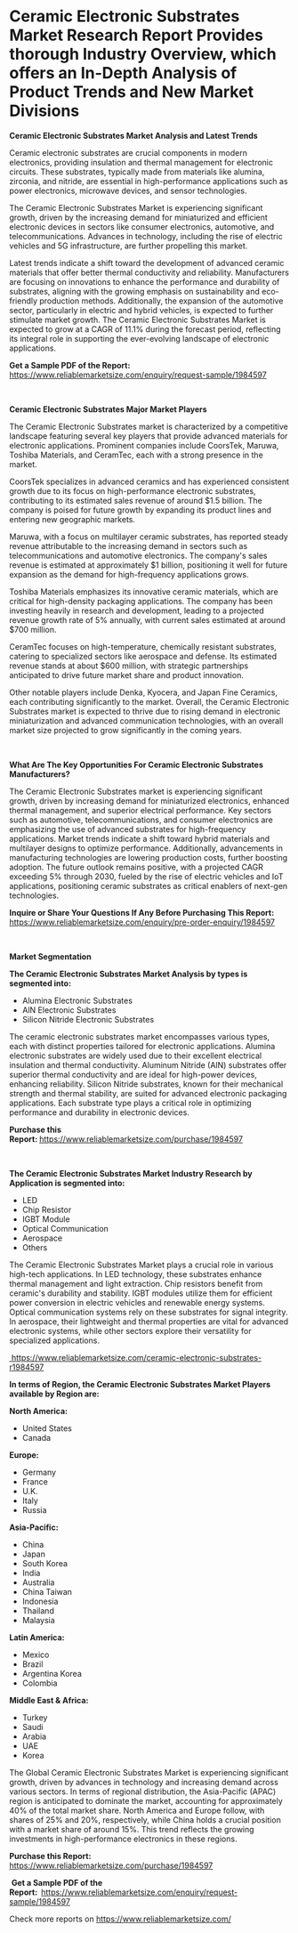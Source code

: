<p><h1>Ceramic Electronic Substrates Market Research Report Provides thorough Industry Overview, which offers an In-Depth Analysis of Product Trends and New Market Divisions</h1></p><p><strong>Ceramic Electronic Substrates Market Analysis and Latest Trends</strong></p>
<p><p>Ceramic electronic substrates are crucial components in modern electronics, providing insulation and thermal management for electronic circuits. These substrates, typically made from materials like alumina, zirconia, and nitride, are essential in high-performance applications such as power electronics, microwave devices, and sensor technologies. </p><p>The Ceramic Electronic Substrates Market is experiencing significant growth, driven by the increasing demand for miniaturized and efficient electronic devices in sectors like consumer electronics, automotive, and telecommunications. Advances in technology, including the rise of electric vehicles and 5G infrastructure, are further propelling this market. </p><p>Latest trends indicate a shift toward the development of advanced ceramic materials that offer better thermal conductivity and reliability. Manufacturers are focusing on innovations to enhance the performance and durability of substrates, aligning with the growing emphasis on sustainability and eco-friendly production methods. Additionally, the expansion of the automotive sector, particularly in electric and hybrid vehicles, is expected to further stimulate market growth. The Ceramic Electronic Substrates Market is expected to grow at a CAGR of 11.1% during the forecast period, reflecting its integral role in supporting the ever-evolving landscape of electronic applications.</p></p>
<p><strong>Get a Sample PDF of the Report:&nbsp;</strong> <a href="https://www.reliablemarketsize.com/enquiry/request-sample/1984597?utm_campaign=1991&utm_medium=2&utm_source=Github&utm_content=ia&utm_term=13022025&utm_id=ceramic-electronic-substrates">https://www.reliablemarketsize.com/enquiry/request-sample/1984597</a></p>
<p>&nbsp;</p>
<p><strong>Ceramic Electronic Substrates Major Market Players</strong></p>
<p><p>The Ceramic Electronic Substrates market is characterized by a competitive landscape featuring several key players that provide advanced materials for electronic applications. Prominent companies include CoorsTek, Maruwa, Toshiba Materials, and CeramTec, each with a strong presence in the market.</p><p>CoorsTek specializes in advanced ceramics and has experienced consistent growth due to its focus on high-performance electronic substrates, contributing to its estimated sales revenue of around $1.5 billion. The company is poised for future growth by expanding its product lines and entering new geographic markets.</p><p>Maruwa, with a focus on multilayer ceramic substrates, has reported steady revenue attributable to the increasing demand in sectors such as telecommunications and automotive electronics. The company's sales revenue is estimated at approximately $1 billion, positioning it well for future expansion as the demand for high-frequency applications grows.</p><p>Toshiba Materials emphasizes its innovative ceramic materials, which are critical for high-density packaging applications. The company has been investing heavily in research and development, leading to a projected revenue growth rate of 5% annually, with current sales estimated at around $700 million.</p><p>CeramTec focuses on high-temperature, chemically resistant substrates, catering to specialized sectors like aerospace and defense. Its estimated revenue stands at about $600 million, with strategic partnerships anticipated to drive future market share and product innovation.</p><p>Other notable players include Denka, Kyocera, and Japan Fine Ceramics, each contributing significantly to the market. Overall, the Ceramic Electronic Substrates market is expected to thrive due to rising demand in electronic miniaturization and advanced communication technologies, with an overall market size projected to grow significantly in the coming years.</p></p>
<p>&nbsp;</p>
<p><strong>What Are The Key Opportunities For Ceramic Electronic Substrates Manufacturers?</strong></p>
<p><p>The Ceramic Electronic Substrates market is experiencing significant growth, driven by increasing demand for miniaturized electronics, enhanced thermal management, and superior electrical performance. Key sectors such as automotive, telecommunications, and consumer electronics are emphasizing the use of advanced substrates for high-frequency applications. Market trends indicate a shift toward hybrid materials and multilayer designs to optimize performance. Additionally, advancements in manufacturing technologies are lowering production costs, further boosting adoption. The future outlook remains positive, with a projected CAGR exceeding 5% through 2030, fueled by the rise of electric vehicles and IoT applications, positioning ceramic substrates as critical enablers of next-gen technologies.</p></p>
<p><strong>Inquire or Share Your Questions If Any Before Purchasing This Report:</strong> <a href="https://www.reliablemarketsize.com/enquiry/pre-order-enquiry/1984597?utm_campaign=1991&utm_medium=2&utm_source=Github&utm_content=ia&utm_term=13022025&utm_id=ceramic-electronic-substrates">https://www.reliablemarketsize.com/enquiry/pre-order-enquiry/1984597</a></p>
<p>&nbsp;</p>
<p><strong>Market Segmentation</strong></p>
<p><strong>The Ceramic Electronic Substrates Market Analysis by types is segmented into:</strong></p>
<p><ul><li>Alumina Electronic Substrates</li><li>AlN Electronic Substrates</li><li>Silicon Nitride Electronic Substrates</li></ul></p>
<p><p>The ceramic electronic substrates market encompasses various types, each with distinct properties tailored for electronic applications. Alumina electronic substrates are widely used due to their excellent electrical insulation and thermal conductivity. Aluminum Nitride (AlN) substrates offer superior thermal conductivity and are ideal for high-power devices, enhancing reliability. Silicon Nitride substrates, known for their mechanical strength and thermal stability, are suited for advanced electronic packaging applications. Each substrate type plays a critical role in optimizing performance and durability in electronic devices.</p></p>
<p><strong>Purchase this Report:&nbsp;</strong><a href="https://www.reliablemarketsize.com/purchase/1984597?utm_campaign=1991&utm_medium=2&utm_source=Github&utm_content=ia&utm_term=13022025&utm_id=ceramic-electronic-substrates">https://www.reliablemarketsize.com/purchase/1984597</a></p>
<p>&nbsp;</p>
<p><strong>The Ceramic Electronic Substrates Market Industry Research by Application is segmented into:</strong></p>
<p><ul><li>LED</li><li>Chip Resistor</li><li>IGBT Module</li><li>Optical Communication</li><li>Aerospace</li><li>Others</li></ul></p>
<p><p>The Ceramic Electronic Substrates Market plays a crucial role in various high-tech applications. In LED technology, these substrates enhance thermal management and light extraction. Chip resistors benefit from ceramic's durability and stability. IGBT modules utilize them for efficient power conversion in electric vehicles and renewable energy systems. Optical communication systems rely on these substrates for signal integrity. In aerospace, their lightweight and thermal properties are vital for advanced electronic systems, while other sectors explore their versatility for specialized applications.</p></p>
<p><a href="https://www.reliablemarketsize.com/ceramic-electronic-substrates-r1984597?utm_campaign=1991&utm_medium=2&utm_source=Github&utm_content=ia&utm_term=13022025&utm_id=ceramic-electronic-substrates">&nbsp;https://www.reliablemarketsize.com/ceramic-electronic-substrates-r1984597</a></p>
<p><strong>In terms of Region, the Ceramic Electronic Substrates Market Players available by Region are:</strong></p>
<p>
    <p> <strong> North America: </strong>
        <ul>
            <li>United States</li>
            <li>Canada</li>
        </ul>
        </p> 
    <p> <strong> Europe: </strong>
        <ul>
            <li>Germany</li>
            <li>France</li>
            <li>U.K.</li>
            <li>Italy</li>
            <li>Russia</li>
        </ul>
        </p> 
    <p> <strong> Asia-Pacific: </strong>
        <ul>
            <li>China</li>
            <li>Japan</li>
            <li>South Korea</li>
            <li>India</li>
            <li>Australia</li>
            <li>China Taiwan</li>
            <li>Indonesia</li>
            <li>Thailand</li>
            <li>Malaysia</li>
        </ul>
        </p> 
    <p> <strong> Latin America: </strong>
        <ul>
            <li>Mexico</li>
            <li>Brazil</li>
            <li>Argentina Korea</li>
            <li>Colombia</li>
        </ul>
        </p> 
    <p> <strong> Middle East & Africa: </strong>
        <ul>
            <li>Turkey</li>
            <li>Saudi</li>
            <li>Arabia</li>
            <li>UAE</li>
            <li>Korea</li>
        </ul>
    </p>
    </p>
<p><p>The Global Ceramic Electronic Substrates Market is experiencing significant growth, driven by advances in technology and increasing demand across various sectors. In terms of regional distribution, the Asia-Pacific (APAC) region is anticipated to dominate the market, accounting for approximately 40% of the total market share. North America and Europe follow, with shares of 25% and 20%, respectively, while China holds a crucial position with a market share of around 15%. This trend reflects the growing investments in high-performance electronics in these regions.</p></p>
<p><strong>Purchase this Report: </strong><a href="https://www.reliablemarketsize.com/purchase/1984597?utm_campaign=1991&utm_medium=2&utm_source=Github&utm_content=ia&utm_term=13022025&utm_id=ceramic-electronic-substrates">https://www.reliablemarketsize.com/purchase/1984597</a></p>
<p>&nbsp;<strong>Get a Sample PDF of the Report:&nbsp;&nbsp;</strong><a href="https://www.reliablemarketsize.com/enquiry/request-sample/1984597?utm_campaign=1991&utm_medium=2&utm_source=Github&utm_content=ia&utm_term=13022025&utm_id=ceramic-electronic-substrates">https://www.reliablemarketsize.com/enquiry/request-sample/1984597</a></p>
<p><strong></strong></p>
<p>Check more reports on <a href="https://www.reliablemarketsize.com/?utm_campaign=1991&utm_medium=2&utm_source=Github&utm_content=ia&utm_term=13022025&utm_id=ceramic-electronic-substrates">https://www.reliablemarketsize.com/</a></p>